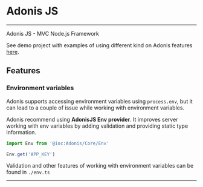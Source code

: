 # Adonis JS

---

Adonis JS - MVC Node.js Framework

See demo project with examples of using different kind on Adonis features [here](https://github.com/yurashaa/adonis-attempt).

## Features

### Environment variables

Adonis supports accessing environment variables using `process.env`, but it can lead to a couple of issue while working with environment variables.

Adonis recommend using **AdonisJS Env provider**. It improves server working with env variables by adding validation and providing static type information.

```js
import Env from '@ioc:Adonis/Core/Env'

Env.get('APP_KEY')
```

Validation and other features of working with environment variables can be found in `./env.ts`

---

